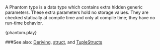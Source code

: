 A Phantom type is a data type which contains extra hidden
generic parameters. These extra parameters hold no storage values.
They are checked statically at compile time and only
at compile time; they have no run-time behavior.

{phantom.play}

###See also:
[Deriving](http://rustbyexample.com/trait/deriving.html),
[struct](http://rustbyexample.com/structs.html), and
[TupleStructs](http://rustbyexample.com/structs.html)
